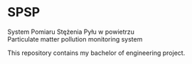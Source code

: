 # SPSP
System Pomiaru Stężenia Pyłu w powietrzu  
Particulate matter pollution monitoring system

This repository contains my bachelor of engineering project.
